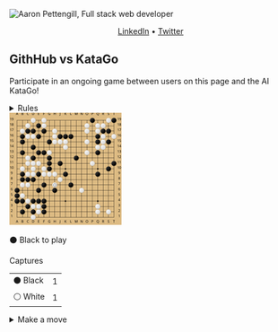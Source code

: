 ![Aaron Pettengill, Full stack web developer](https://github.com/airjp73/airjp73/assets/25882770/e0a7aae2-6b70-4a3e-9681-2e7b61e5774d)

<div align="center">
  
  [LinkedIn](https://www.linkedin.com/in/aaron-pettengill-7706846b/) • [Twitter](https://twitter.com/PettengillAaron)
  
</div>

## GithHub vs KataGo

Participate in an ongoing game between users on this page and the AI KataGo!

<details>
  <summary>Rules</summary>
  <ul>
    <li>Click on any legal move in the "Make a move" section below at any time to play a move for either player.</li>
    <li>Every 3 hours, a move will be played by KataGo with a low number of playouts.</li>
    <li>The game ends when KataGo passes or resigns.</li>
    <li>Completed games are stored in the <strong>history</strong> folder in this repo.</li>
  </ul>

</details>

<img src="./current/board_1757408926633.svg" />

<!-- MOVES START -->
<p>⚫️ Black<!-- --> to play</p><table><summary>Captures</summary><tr><td>⚫️ Black</td><td>1</td></tr><tr><td>⚪️ White</td><td>1</td></tr></table><details><summary>Make a move</summary><table><caption>Key</caption><tr><td>A1, B2, C3, etc...</td><td>Valid move (click to make a move)</td></tr><tr><td>⚫️</td><td>Occupied by Black</td></tr><tr><td>⚪️</td><td>Occupied by White</td></tr><tr><td>⭕️</td><td>Illegal move due to <a href="https://senseis.xmp.net/?Ko">Ko</a></td></tr><tr><td>💀</td><td>Illegal move due to<!-- --> <a href="https://senseis.xmp.net/?Suicide">self-capture</a></td></tr></table><table><caption>Choose a spot to move</caption><tr><td></td><td>A</td><td>B</td><td>C</td><td>D</td><td>E</td><td>F</td><td>G</td><td>H</td><td>J</td><td>K</td><td>L</td><td>M</td><td>N</td><td>O</td><td>P</td><td>Q</td><td>R</td><td>S</td><td>T</td></tr><tr><td>19</td><td><a href="https://kifu-io-2.vercel.app//gh_game/move?point=aa&amp;stone=b">A19</a></td><td><a href="https://kifu-io-2.vercel.app//gh_game/move?point=ba&amp;stone=b">B19</a></td><td><a href="https://kifu-io-2.vercel.app//gh_game/move?point=ca&amp;stone=b">C19</a></td><td>⚪️</td><td><a href="https://kifu-io-2.vercel.app//gh_game/move?point=ea&amp;stone=b">E19</a></td><td>⚪️</td><td><a href="https://kifu-io-2.vercel.app//gh_game/move?point=ga&amp;stone=b">G19</a></td><td><a href="https://kifu-io-2.vercel.app//gh_game/move?point=ha&amp;stone=b">H19</a></td><td><a href="https://kifu-io-2.vercel.app//gh_game/move?point=ia&amp;stone=b">J19</a></td><td><a href="https://kifu-io-2.vercel.app//gh_game/move?point=ja&amp;stone=b">K19</a></td><td><a href="https://kifu-io-2.vercel.app//gh_game/move?point=ka&amp;stone=b">L19</a></td><td><a href="https://kifu-io-2.vercel.app//gh_game/move?point=la&amp;stone=b">M19</a></td><td><a href="https://kifu-io-2.vercel.app//gh_game/move?point=ma&amp;stone=b">N19</a></td><td><a href="https://kifu-io-2.vercel.app//gh_game/move?point=na&amp;stone=b">O19</a></td><td>⚫️</td><td><a href="https://kifu-io-2.vercel.app//gh_game/move?point=pa&amp;stone=b">Q19</a></td><td><a href="https://kifu-io-2.vercel.app//gh_game/move?point=qa&amp;stone=b">R19</a></td><td>⚪️</td><td>⚫️</td></tr><tr><td>18</td><td><a href="https://kifu-io-2.vercel.app//gh_game/move?point=ab&amp;stone=b">A18</a></td><td><a href="https://kifu-io-2.vercel.app//gh_game/move?point=bb&amp;stone=b">B18</a></td><td>⚪️</td><td><a href="https://kifu-io-2.vercel.app//gh_game/move?point=db&amp;stone=b">D18</a></td><td>⚫️</td><td>⚪️</td><td><a href="https://kifu-io-2.vercel.app//gh_game/move?point=gb&amp;stone=b">G18</a></td><td><a href="https://kifu-io-2.vercel.app//gh_game/move?point=hb&amp;stone=b">H18</a></td><td><a href="https://kifu-io-2.vercel.app//gh_game/move?point=ib&amp;stone=b">J18</a></td><td><a href="https://kifu-io-2.vercel.app//gh_game/move?point=jb&amp;stone=b">K18</a></td><td><a href="https://kifu-io-2.vercel.app//gh_game/move?point=kb&amp;stone=b">L18</a></td><td><a href="https://kifu-io-2.vercel.app//gh_game/move?point=lb&amp;stone=b">M18</a></td><td><a href="https://kifu-io-2.vercel.app//gh_game/move?point=mb&amp;stone=b">N18</a></td><td>⚪️</td><td><a href="https://kifu-io-2.vercel.app//gh_game/move?point=ob&amp;stone=b">P18</a></td><td>⚪️</td><td>⚪️</td><td><a href="https://kifu-io-2.vercel.app//gh_game/move?point=rb&amp;stone=b">S18</a></td><td><a href="https://kifu-io-2.vercel.app//gh_game/move?point=sb&amp;stone=b">T18</a></td></tr><tr><td>17</td><td><a href="https://kifu-io-2.vercel.app//gh_game/move?point=ac&amp;stone=b">A17</a></td><td>⚪️</td><td>⚫️</td><td>⚫️</td><td><a href="https://kifu-io-2.vercel.app//gh_game/move?point=ec&amp;stone=b">E17</a></td><td>⚫️</td><td><a href="https://kifu-io-2.vercel.app//gh_game/move?point=gc&amp;stone=b">G17</a></td><td>⚪️</td><td><a href="https://kifu-io-2.vercel.app//gh_game/move?point=ic&amp;stone=b">J17</a></td><td><a href="https://kifu-io-2.vercel.app//gh_game/move?point=jc&amp;stone=b">K17</a></td><td><a href="https://kifu-io-2.vercel.app//gh_game/move?point=kc&amp;stone=b">L17</a></td><td><a href="https://kifu-io-2.vercel.app//gh_game/move?point=lc&amp;stone=b">M17</a></td><td><a href="https://kifu-io-2.vercel.app//gh_game/move?point=mc&amp;stone=b">N17</a></td><td>⚪️</td><td><a href="https://kifu-io-2.vercel.app//gh_game/move?point=oc&amp;stone=b">P17</a></td><td>⚪️</td><td>⚫️</td><td>⚫️</td><td><a href="https://kifu-io-2.vercel.app//gh_game/move?point=sc&amp;stone=b">T17</a></td></tr><tr><td>16</td><td><a href="https://kifu-io-2.vercel.app//gh_game/move?point=ad&amp;stone=b">A16</a></td><td>⚫️</td><td>⚪️</td><td>⚪️</td><td>⚫️</td><td><a href="https://kifu-io-2.vercel.app//gh_game/move?point=fd&amp;stone=b">F16</a></td><td><a href="https://kifu-io-2.vercel.app//gh_game/move?point=gd&amp;stone=b">G16</a></td><td>⚪️</td><td>⚫️</td><td>⚫️</td><td>⚫️</td><td><a href="https://kifu-io-2.vercel.app//gh_game/move?point=ld&amp;stone=b">M16</a></td><td><a href="https://kifu-io-2.vercel.app//gh_game/move?point=md&amp;stone=b">N16</a></td><td><a href="https://kifu-io-2.vercel.app//gh_game/move?point=nd&amp;stone=b">O16</a></td><td><a href="https://kifu-io-2.vercel.app//gh_game/move?point=od&amp;stone=b">P16</a></td><td>⚫️</td><td>⚪️</td><td><a href="https://kifu-io-2.vercel.app//gh_game/move?point=rd&amp;stone=b">S16</a></td><td>⚪️</td></tr><tr><td>15</td><td><a href="https://kifu-io-2.vercel.app//gh_game/move?point=ae&amp;stone=b">A15</a></td><td>⚫️</td><td><a href="https://kifu-io-2.vercel.app//gh_game/move?point=ce&amp;stone=b">C15</a></td><td><a href="https://kifu-io-2.vercel.app//gh_game/move?point=de&amp;stone=b">D15</a></td><td><a href="https://kifu-io-2.vercel.app//gh_game/move?point=ee&amp;stone=b">E15</a></td><td><a href="https://kifu-io-2.vercel.app//gh_game/move?point=fe&amp;stone=b">F15</a></td><td>⚫️</td><td>⚪️</td><td>⚪️</td><td>⚪️</td><td><a href="https://kifu-io-2.vercel.app//gh_game/move?point=ke&amp;stone=b">L15</a></td><td><a href="https://kifu-io-2.vercel.app//gh_game/move?point=le&amp;stone=b">M15</a></td><td><a href="https://kifu-io-2.vercel.app//gh_game/move?point=me&amp;stone=b">N15</a></td><td>⚪️</td><td><a href="https://kifu-io-2.vercel.app//gh_game/move?point=oe&amp;stone=b">P15</a></td><td>⚫️</td><td>⚪️</td><td>⚫️</td><td><a href="https://kifu-io-2.vercel.app//gh_game/move?point=se&amp;stone=b">T15</a></td></tr><tr><td>14</td><td><a href="https://kifu-io-2.vercel.app//gh_game/move?point=af&amp;stone=b">A14</a></td><td><a href="https://kifu-io-2.vercel.app//gh_game/move?point=bf&amp;stone=b">B14</a></td><td><a href="https://kifu-io-2.vercel.app//gh_game/move?point=cf&amp;stone=b">C14</a></td><td>⚫️</td><td><a href="https://kifu-io-2.vercel.app//gh_game/move?point=ef&amp;stone=b">E14</a></td><td><a href="https://kifu-io-2.vercel.app//gh_game/move?point=ff&amp;stone=b">F14</a></td><td><a href="https://kifu-io-2.vercel.app//gh_game/move?point=gf&amp;stone=b">G14</a></td><td><a href="https://kifu-io-2.vercel.app//gh_game/move?point=hf&amp;stone=b">H14</a></td><td><a href="https://kifu-io-2.vercel.app//gh_game/move?point=if&amp;stone=b">J14</a></td><td>⚪️</td><td><a href="https://kifu-io-2.vercel.app//gh_game/move?point=kf&amp;stone=b">L14</a></td><td><a href="https://kifu-io-2.vercel.app//gh_game/move?point=lf&amp;stone=b">M14</a></td><td><a href="https://kifu-io-2.vercel.app//gh_game/move?point=mf&amp;stone=b">N14</a></td><td><a href="https://kifu-io-2.vercel.app//gh_game/move?point=nf&amp;stone=b">O14</a></td><td><a href="https://kifu-io-2.vercel.app//gh_game/move?point=of&amp;stone=b">P14</a></td><td>⚪️</td><td>⚪️</td><td><a href="https://kifu-io-2.vercel.app//gh_game/move?point=rf&amp;stone=b">S14</a></td><td><a href="https://kifu-io-2.vercel.app//gh_game/move?point=sf&amp;stone=b">T14</a></td></tr><tr><td>13</td><td><a href="https://kifu-io-2.vercel.app//gh_game/move?point=ag&amp;stone=b">A13</a></td><td>⚫️</td><td><a href="https://kifu-io-2.vercel.app//gh_game/move?point=cg&amp;stone=b">C13</a></td><td><a href="https://kifu-io-2.vercel.app//gh_game/move?point=dg&amp;stone=b">D13</a></td><td>⚫️</td><td>⚫️</td><td>⚪️</td><td><a href="https://kifu-io-2.vercel.app//gh_game/move?point=hg&amp;stone=b">H13</a></td><td><a href="https://kifu-io-2.vercel.app//gh_game/move?point=ig&amp;stone=b">J13</a></td><td><a href="https://kifu-io-2.vercel.app//gh_game/move?point=jg&amp;stone=b">K13</a></td><td><a href="https://kifu-io-2.vercel.app//gh_game/move?point=kg&amp;stone=b">L13</a></td><td><a href="https://kifu-io-2.vercel.app//gh_game/move?point=lg&amp;stone=b">M13</a></td><td><a href="https://kifu-io-2.vercel.app//gh_game/move?point=mg&amp;stone=b">N13</a></td><td>⚪️</td><td><a href="https://kifu-io-2.vercel.app//gh_game/move?point=og&amp;stone=b">P13</a></td><td>⚫️</td><td><a href="https://kifu-io-2.vercel.app//gh_game/move?point=qg&amp;stone=b">R13</a></td><td><a href="https://kifu-io-2.vercel.app//gh_game/move?point=rg&amp;stone=b">S13</a></td><td><a href="https://kifu-io-2.vercel.app//gh_game/move?point=sg&amp;stone=b">T13</a></td></tr><tr><td>12</td><td><a href="https://kifu-io-2.vercel.app//gh_game/move?point=ah&amp;stone=b">A12</a></td><td><a href="https://kifu-io-2.vercel.app//gh_game/move?point=bh&amp;stone=b">B12</a></td><td>⚪️</td><td>⚫️</td><td><a href="https://kifu-io-2.vercel.app//gh_game/move?point=eh&amp;stone=b">E12</a></td><td><a href="https://kifu-io-2.vercel.app//gh_game/move?point=fh&amp;stone=b">F12</a></td><td>⚫️</td><td><a href="https://kifu-io-2.vercel.app//gh_game/move?point=hh&amp;stone=b">H12</a></td><td><a href="https://kifu-io-2.vercel.app//gh_game/move?point=ih&amp;stone=b">J12</a></td><td><a href="https://kifu-io-2.vercel.app//gh_game/move?point=jh&amp;stone=b">K12</a></td><td><a href="https://kifu-io-2.vercel.app//gh_game/move?point=kh&amp;stone=b">L12</a></td><td>⚫️</td><td><a href="https://kifu-io-2.vercel.app//gh_game/move?point=mh&amp;stone=b">N12</a></td><td><a href="https://kifu-io-2.vercel.app//gh_game/move?point=nh&amp;stone=b">O12</a></td><td><a href="https://kifu-io-2.vercel.app//gh_game/move?point=oh&amp;stone=b">P12</a></td><td><a href="https://kifu-io-2.vercel.app//gh_game/move?point=ph&amp;stone=b">Q12</a></td><td><a href="https://kifu-io-2.vercel.app//gh_game/move?point=qh&amp;stone=b">R12</a></td><td><a href="https://kifu-io-2.vercel.app//gh_game/move?point=rh&amp;stone=b">S12</a></td><td><a href="https://kifu-io-2.vercel.app//gh_game/move?point=sh&amp;stone=b">T12</a></td></tr><tr><td>11</td><td><a href="https://kifu-io-2.vercel.app//gh_game/move?point=ai&amp;stone=b">A11</a></td><td><a href="https://kifu-io-2.vercel.app//gh_game/move?point=bi&amp;stone=b">B11</a></td><td>⚪️</td><td>⚪️</td><td>⚪️</td><td><a href="https://kifu-io-2.vercel.app//gh_game/move?point=fi&amp;stone=b">F11</a></td><td>⚫️</td><td><a href="https://kifu-io-2.vercel.app//gh_game/move?point=hi&amp;stone=b">H11</a></td><td>⚫️</td><td><a href="https://kifu-io-2.vercel.app//gh_game/move?point=ji&amp;stone=b">K11</a></td><td><a href="https://kifu-io-2.vercel.app//gh_game/move?point=ki&amp;stone=b">L11</a></td><td><a href="https://kifu-io-2.vercel.app//gh_game/move?point=li&amp;stone=b">M11</a></td><td><a href="https://kifu-io-2.vercel.app//gh_game/move?point=mi&amp;stone=b">N11</a></td><td><a href="https://kifu-io-2.vercel.app//gh_game/move?point=ni&amp;stone=b">O11</a></td><td>⚪️</td><td><a href="https://kifu-io-2.vercel.app//gh_game/move?point=pi&amp;stone=b">Q11</a></td><td><a href="https://kifu-io-2.vercel.app//gh_game/move?point=qi&amp;stone=b">R11</a></td><td><a href="https://kifu-io-2.vercel.app//gh_game/move?point=ri&amp;stone=b">S11</a></td><td>⚫️</td></tr><tr><td>10</td><td><a href="https://kifu-io-2.vercel.app//gh_game/move?point=aj&amp;stone=b">A10</a></td><td>⚪️</td><td>💀</td><td>⚪️</td><td><a href="https://kifu-io-2.vercel.app//gh_game/move?point=ej&amp;stone=b">E10</a></td><td>⚪️</td><td>⚫️</td><td><a href="https://kifu-io-2.vercel.app//gh_game/move?point=hj&amp;stone=b">H10</a></td><td><a href="https://kifu-io-2.vercel.app//gh_game/move?point=ij&amp;stone=b">J10</a></td><td><a href="https://kifu-io-2.vercel.app//gh_game/move?point=jj&amp;stone=b">K10</a></td><td><a href="https://kifu-io-2.vercel.app//gh_game/move?point=kj&amp;stone=b">L10</a></td><td><a href="https://kifu-io-2.vercel.app//gh_game/move?point=lj&amp;stone=b">M10</a></td><td><a href="https://kifu-io-2.vercel.app//gh_game/move?point=mj&amp;stone=b">N10</a></td><td><a href="https://kifu-io-2.vercel.app//gh_game/move?point=nj&amp;stone=b">O10</a></td><td><a href="https://kifu-io-2.vercel.app//gh_game/move?point=oj&amp;stone=b">P10</a></td><td><a href="https://kifu-io-2.vercel.app//gh_game/move?point=pj&amp;stone=b">Q10</a></td><td><a href="https://kifu-io-2.vercel.app//gh_game/move?point=qj&amp;stone=b">R10</a></td><td>⚫️</td><td><a href="https://kifu-io-2.vercel.app//gh_game/move?point=sj&amp;stone=b">T10</a></td></tr><tr><td>9</td><td><a href="https://kifu-io-2.vercel.app//gh_game/move?point=ak&amp;stone=b">A9</a></td><td>⚫️</td><td>⚪️</td><td>⚪️</td><td>⚫️</td><td>⚪️</td><td>⚪️</td><td>⚪️</td><td><a href="https://kifu-io-2.vercel.app//gh_game/move?point=ik&amp;stone=b">J9</a></td><td>⚫️</td><td><a href="https://kifu-io-2.vercel.app//gh_game/move?point=kk&amp;stone=b">L9</a></td><td><a href="https://kifu-io-2.vercel.app//gh_game/move?point=lk&amp;stone=b">M9</a></td><td><a href="https://kifu-io-2.vercel.app//gh_game/move?point=mk&amp;stone=b">N9</a></td><td><a href="https://kifu-io-2.vercel.app//gh_game/move?point=nk&amp;stone=b">O9</a></td><td><a href="https://kifu-io-2.vercel.app//gh_game/move?point=ok&amp;stone=b">P9</a></td><td>⚫️</td><td><a href="https://kifu-io-2.vercel.app//gh_game/move?point=qk&amp;stone=b">R9</a></td><td><a href="https://kifu-io-2.vercel.app//gh_game/move?point=rk&amp;stone=b">S9</a></td><td><a href="https://kifu-io-2.vercel.app//gh_game/move?point=sk&amp;stone=b">T9</a></td></tr><tr><td>8</td><td><a href="https://kifu-io-2.vercel.app//gh_game/move?point=al&amp;stone=b">A8</a></td><td>⚫️</td><td>⚫️</td><td>⚫️</td><td><a href="https://kifu-io-2.vercel.app//gh_game/move?point=el&amp;stone=b">E8</a></td><td><a href="https://kifu-io-2.vercel.app//gh_game/move?point=fl&amp;stone=b">F8</a></td><td><a href="https://kifu-io-2.vercel.app//gh_game/move?point=gl&amp;stone=b">G8</a></td><td><a href="https://kifu-io-2.vercel.app//gh_game/move?point=hl&amp;stone=b">H8</a></td><td>⚪️</td><td><a href="https://kifu-io-2.vercel.app//gh_game/move?point=jl&amp;stone=b">K8</a></td><td><a href="https://kifu-io-2.vercel.app//gh_game/move?point=kl&amp;stone=b">L8</a></td><td><a href="https://kifu-io-2.vercel.app//gh_game/move?point=ll&amp;stone=b">M8</a></td><td><a href="https://kifu-io-2.vercel.app//gh_game/move?point=ml&amp;stone=b">N8</a></td><td><a href="https://kifu-io-2.vercel.app//gh_game/move?point=nl&amp;stone=b">O8</a></td><td><a href="https://kifu-io-2.vercel.app//gh_game/move?point=ol&amp;stone=b">P8</a></td><td><a href="https://kifu-io-2.vercel.app//gh_game/move?point=pl&amp;stone=b">Q8</a></td><td><a href="https://kifu-io-2.vercel.app//gh_game/move?point=ql&amp;stone=b">R8</a></td><td><a href="https://kifu-io-2.vercel.app//gh_game/move?point=rl&amp;stone=b">S8</a></td><td><a href="https://kifu-io-2.vercel.app//gh_game/move?point=sl&amp;stone=b">T8</a></td></tr><tr><td>7</td><td><a href="https://kifu-io-2.vercel.app//gh_game/move?point=am&amp;stone=b">A7</a></td><td>⚪️</td><td>⚪️</td><td><a href="https://kifu-io-2.vercel.app//gh_game/move?point=dm&amp;stone=b">D7</a></td><td><a href="https://kifu-io-2.vercel.app//gh_game/move?point=em&amp;stone=b">E7</a></td><td>⚫️</td><td><a href="https://kifu-io-2.vercel.app//gh_game/move?point=gm&amp;stone=b">G7</a></td><td>⚪️</td><td><a href="https://kifu-io-2.vercel.app//gh_game/move?point=im&amp;stone=b">J7</a></td><td><a href="https://kifu-io-2.vercel.app//gh_game/move?point=jm&amp;stone=b">K7</a></td><td>⚫️</td><td><a href="https://kifu-io-2.vercel.app//gh_game/move?point=lm&amp;stone=b">M7</a></td><td><a href="https://kifu-io-2.vercel.app//gh_game/move?point=mm&amp;stone=b">N7</a></td><td><a href="https://kifu-io-2.vercel.app//gh_game/move?point=nm&amp;stone=b">O7</a></td><td><a href="https://kifu-io-2.vercel.app//gh_game/move?point=om&amp;stone=b">P7</a></td><td><a href="https://kifu-io-2.vercel.app//gh_game/move?point=pm&amp;stone=b">Q7</a></td><td><a href="https://kifu-io-2.vercel.app//gh_game/move?point=qm&amp;stone=b">R7</a></td><td><a href="https://kifu-io-2.vercel.app//gh_game/move?point=rm&amp;stone=b">S7</a></td><td><a href="https://kifu-io-2.vercel.app//gh_game/move?point=sm&amp;stone=b">T7</a></td></tr><tr><td>6</td><td>⚫️</td><td><a href="https://kifu-io-2.vercel.app//gh_game/move?point=bn&amp;stone=b">B6</a></td><td><a href="https://kifu-io-2.vercel.app//gh_game/move?point=cn&amp;stone=b">C6</a></td><td><a href="https://kifu-io-2.vercel.app//gh_game/move?point=dn&amp;stone=b">D6</a></td><td>⚫️</td><td><a href="https://kifu-io-2.vercel.app//gh_game/move?point=fn&amp;stone=b">F6</a></td><td><a href="https://kifu-io-2.vercel.app//gh_game/move?point=gn&amp;stone=b">G6</a></td><td>⚫️</td><td><a href="https://kifu-io-2.vercel.app//gh_game/move?point=in&amp;stone=b">J6</a></td><td><a href="https://kifu-io-2.vercel.app//gh_game/move?point=jn&amp;stone=b">K6</a></td><td><a href="https://kifu-io-2.vercel.app//gh_game/move?point=kn&amp;stone=b">L6</a></td><td><a href="https://kifu-io-2.vercel.app//gh_game/move?point=ln&amp;stone=b">M6</a></td><td>⚪️</td><td><a href="https://kifu-io-2.vercel.app//gh_game/move?point=nn&amp;stone=b">O6</a></td><td><a href="https://kifu-io-2.vercel.app//gh_game/move?point=on&amp;stone=b">P6</a></td><td><a href="https://kifu-io-2.vercel.app//gh_game/move?point=pn&amp;stone=b">Q6</a></td><td><a href="https://kifu-io-2.vercel.app//gh_game/move?point=qn&amp;stone=b">R6</a></td><td><a href="https://kifu-io-2.vercel.app//gh_game/move?point=rn&amp;stone=b">S6</a></td><td><a href="https://kifu-io-2.vercel.app//gh_game/move?point=sn&amp;stone=b">T6</a></td></tr><tr><td>5</td><td>⚫️</td><td>⚪️</td><td><a href="https://kifu-io-2.vercel.app//gh_game/move?point=co&amp;stone=b">C5</a></td><td><a href="https://kifu-io-2.vercel.app//gh_game/move?point=do&amp;stone=b">D5</a></td><td><a href="https://kifu-io-2.vercel.app//gh_game/move?point=eo&amp;stone=b">E5</a></td><td><a href="https://kifu-io-2.vercel.app//gh_game/move?point=fo&amp;stone=b">F5</a></td><td><a href="https://kifu-io-2.vercel.app//gh_game/move?point=go&amp;stone=b">G5</a></td><td><a href="https://kifu-io-2.vercel.app//gh_game/move?point=ho&amp;stone=b">H5</a></td><td><a href="https://kifu-io-2.vercel.app//gh_game/move?point=io&amp;stone=b">J5</a></td><td><a href="https://kifu-io-2.vercel.app//gh_game/move?point=jo&amp;stone=b">K5</a></td><td><a href="https://kifu-io-2.vercel.app//gh_game/move?point=ko&amp;stone=b">L5</a></td><td><a href="https://kifu-io-2.vercel.app//gh_game/move?point=lo&amp;stone=b">M5</a></td><td><a href="https://kifu-io-2.vercel.app//gh_game/move?point=mo&amp;stone=b">N5</a></td><td><a href="https://kifu-io-2.vercel.app//gh_game/move?point=no&amp;stone=b">O5</a></td><td><a href="https://kifu-io-2.vercel.app//gh_game/move?point=oo&amp;stone=b">P5</a></td><td><a href="https://kifu-io-2.vercel.app//gh_game/move?point=po&amp;stone=b">Q5</a></td><td><a href="https://kifu-io-2.vercel.app//gh_game/move?point=qo&amp;stone=b">R5</a></td><td><a href="https://kifu-io-2.vercel.app//gh_game/move?point=ro&amp;stone=b">S5</a></td><td><a href="https://kifu-io-2.vercel.app//gh_game/move?point=so&amp;stone=b">T5</a></td></tr><tr><td>4</td><td>⚫️</td><td>⚫️</td><td>⚪️</td><td>⚫️</td><td>⚫️</td><td>⚫️</td><td><a href="https://kifu-io-2.vercel.app//gh_game/move?point=gp&amp;stone=b">G4</a></td><td><a href="https://kifu-io-2.vercel.app//gh_game/move?point=hp&amp;stone=b">H4</a></td><td><a href="https://kifu-io-2.vercel.app//gh_game/move?point=ip&amp;stone=b">J4</a></td><td><a href="https://kifu-io-2.vercel.app//gh_game/move?point=jp&amp;stone=b">K4</a></td><td><a href="https://kifu-io-2.vercel.app//gh_game/move?point=kp&amp;stone=b">L4</a></td><td><a href="https://kifu-io-2.vercel.app//gh_game/move?point=lp&amp;stone=b">M4</a></td><td><a href="https://kifu-io-2.vercel.app//gh_game/move?point=mp&amp;stone=b">N4</a></td><td><a href="https://kifu-io-2.vercel.app//gh_game/move?point=np&amp;stone=b">O4</a></td><td><a href="https://kifu-io-2.vercel.app//gh_game/move?point=op&amp;stone=b">P4</a></td><td><a href="https://kifu-io-2.vercel.app//gh_game/move?point=pp&amp;stone=b">Q4</a></td><td><a href="https://kifu-io-2.vercel.app//gh_game/move?point=qp&amp;stone=b">R4</a></td><td><a href="https://kifu-io-2.vercel.app//gh_game/move?point=rp&amp;stone=b">S4</a></td><td><a href="https://kifu-io-2.vercel.app//gh_game/move?point=sp&amp;stone=b">T4</a></td></tr><tr><td>3</td><td><a href="https://kifu-io-2.vercel.app//gh_game/move?point=aq&amp;stone=b">A3</a></td><td><a href="https://kifu-io-2.vercel.app//gh_game/move?point=bq&amp;stone=b">B3</a></td><td>⚫️</td><td>⚪️</td><td>⚪️</td><td>⚫️</td><td><a href="https://kifu-io-2.vercel.app//gh_game/move?point=gq&amp;stone=b">G3</a></td><td><a href="https://kifu-io-2.vercel.app//gh_game/move?point=hq&amp;stone=b">H3</a></td><td><a href="https://kifu-io-2.vercel.app//gh_game/move?point=iq&amp;stone=b">J3</a></td><td><a href="https://kifu-io-2.vercel.app//gh_game/move?point=jq&amp;stone=b">K3</a></td><td><a href="https://kifu-io-2.vercel.app//gh_game/move?point=kq&amp;stone=b">L3</a></td><td><a href="https://kifu-io-2.vercel.app//gh_game/move?point=lq&amp;stone=b">M3</a></td><td><a href="https://kifu-io-2.vercel.app//gh_game/move?point=mq&amp;stone=b">N3</a></td><td><a href="https://kifu-io-2.vercel.app//gh_game/move?point=nq&amp;stone=b">O3</a></td><td><a href="https://kifu-io-2.vercel.app//gh_game/move?point=oq&amp;stone=b">P3</a></td><td>⚪️</td><td><a href="https://kifu-io-2.vercel.app//gh_game/move?point=qq&amp;stone=b">R3</a></td><td><a href="https://kifu-io-2.vercel.app//gh_game/move?point=rq&amp;stone=b">S3</a></td><td><a href="https://kifu-io-2.vercel.app//gh_game/move?point=sq&amp;stone=b">T3</a></td></tr><tr><td>2</td><td><a href="https://kifu-io-2.vercel.app//gh_game/move?point=ar&amp;stone=b">A2</a></td><td>⚫️</td><td><a href="https://kifu-io-2.vercel.app//gh_game/move?point=cr&amp;stone=b">C2</a></td><td>⚫️</td><td>⚪️</td><td>⚫️</td><td><a href="https://kifu-io-2.vercel.app//gh_game/move?point=gr&amp;stone=b">G2</a></td><td><a href="https://kifu-io-2.vercel.app//gh_game/move?point=hr&amp;stone=b">H2</a></td><td><a href="https://kifu-io-2.vercel.app//gh_game/move?point=ir&amp;stone=b">J2</a></td><td><a href="https://kifu-io-2.vercel.app//gh_game/move?point=jr&amp;stone=b">K2</a></td><td><a href="https://kifu-io-2.vercel.app//gh_game/move?point=kr&amp;stone=b">L2</a></td><td><a href="https://kifu-io-2.vercel.app//gh_game/move?point=lr&amp;stone=b">M2</a></td><td><a href="https://kifu-io-2.vercel.app//gh_game/move?point=mr&amp;stone=b">N2</a></td><td><a href="https://kifu-io-2.vercel.app//gh_game/move?point=nr&amp;stone=b">O2</a></td><td><a href="https://kifu-io-2.vercel.app//gh_game/move?point=or&amp;stone=b">P2</a></td><td>⚪️</td><td><a href="https://kifu-io-2.vercel.app//gh_game/move?point=qr&amp;stone=b">R2</a></td><td>⚪️</td><td><a href="https://kifu-io-2.vercel.app//gh_game/move?point=sr&amp;stone=b">T2</a></td></tr><tr><td>1</td><td><a href="https://kifu-io-2.vercel.app//gh_game/move?point=as&amp;stone=b">A1</a></td><td><a href="https://kifu-io-2.vercel.app//gh_game/move?point=bs&amp;stone=b">B1</a></td><td><a href="https://kifu-io-2.vercel.app//gh_game/move?point=cs&amp;stone=b">C1</a></td><td>⚪️</td><td><a href="https://kifu-io-2.vercel.app//gh_game/move?point=es&amp;stone=b">E1</a></td><td><a href="https://kifu-io-2.vercel.app//gh_game/move?point=fs&amp;stone=b">F1</a></td><td><a href="https://kifu-io-2.vercel.app//gh_game/move?point=gs&amp;stone=b">G1</a></td><td><a href="https://kifu-io-2.vercel.app//gh_game/move?point=hs&amp;stone=b">H1</a></td><td><a href="https://kifu-io-2.vercel.app//gh_game/move?point=is&amp;stone=b">J1</a></td><td><a href="https://kifu-io-2.vercel.app//gh_game/move?point=js&amp;stone=b">K1</a></td><td><a href="https://kifu-io-2.vercel.app//gh_game/move?point=ks&amp;stone=b">L1</a></td><td><a href="https://kifu-io-2.vercel.app//gh_game/move?point=ls&amp;stone=b">M1</a></td><td><a href="https://kifu-io-2.vercel.app//gh_game/move?point=ms&amp;stone=b">N1</a></td><td><a href="https://kifu-io-2.vercel.app//gh_game/move?point=ns&amp;stone=b">O1</a></td><td><a href="https://kifu-io-2.vercel.app//gh_game/move?point=os&amp;stone=b">P1</a></td><td><a href="https://kifu-io-2.vercel.app//gh_game/move?point=ps&amp;stone=b">Q1</a></td><td><a href="https://kifu-io-2.vercel.app//gh_game/move?point=qs&amp;stone=b">R1</a></td><td><a href="https://kifu-io-2.vercel.app//gh_game/move?point=rs&amp;stone=b">S1</a></td><td><a href="https://kifu-io-2.vercel.app//gh_game/move?point=ss&amp;stone=b">T1</a></td></tr></table></details>
<!-- MOVES END -->
